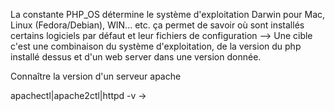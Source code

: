 La constante PHP_OS détermine le système d'exploitation Darwin pour Mac, Linux (Fedora/Debian), WIN... etc.
ça permet de savoir où sont installés certains logiciels par défaut et leur fichiers de configuration
--> Une cible c'est une combinaison du système d'exploitation, de la version du php installé dessus et d'un web server dans une version donnée.

Connaître la version d'un serveur apache

apachectl|apache2ctl|httpd -v -> 